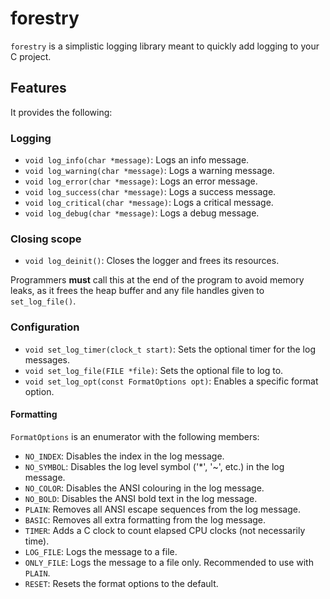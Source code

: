 # forestry

`forestry` is a simplistic logging library meant to quickly add logging to your C project.

## Features

It provides the following:

### Logging

- `void log_info(char *message)`: Logs an info message.
- `void log_warning(char *message)`: Logs a warning message.
- `void log_error(char *message)`: Logs an error message.
- `void log_success(char *message)`: Logs a success message.
- `void log_critical(char *message)`: Logs a critical message.
- `void log_debug(char *message)`: Logs a debug message.

### Closing scope

- `void log_deinit()`: Closes the logger and frees its resources.

Programmers **must** call this at the end of the program to avoid memory leaks,
as it frees the heap buffer and any file handles given to `set_log_file()`.

### Configuration

- `void set_log_timer(clock_t start)`: Sets the optional timer for the log messages.
- `void set_log_file(FILE *file)`: Sets the optional file to log to.
- `void set_log_opt(const FormatOptions opt)`: Enables a specific format option.

#### Formatting

`FormatOptions` is an enumerator with the following members:

- `NO_INDEX`: Disables the index in the log message.
- `NO_SYMBOL`: Disables the log level symbol ('*', '~', etc.) in the log message.
- `NO_COLOR`: Disables the ANSI colouring in the log message.
- `NO_BOLD`: Disables the ANSI bold text in the log message.
- `PLAIN`: Removes all ANSI escape sequences from the log message.
- `BASIC`: Removes all extra formatting from the log message.
- `TIMER`: Adds a C clock to count elapsed CPU clocks (not necessarily time).
- `LOG_FILE`: Logs the message to a file.
- `ONLY_FILE`: Logs the message to a file only. Recommended to use with `PLAIN`.
- `RESET`: Resets the format options to the default.
